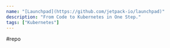 ```yaml
---
name: "[Launchpad](https://github.com/jetpack-io/launchpad)"
description: "From Code to Kubernetes in One Step."
tags: ["Kubernetes"]
---
```

#repo